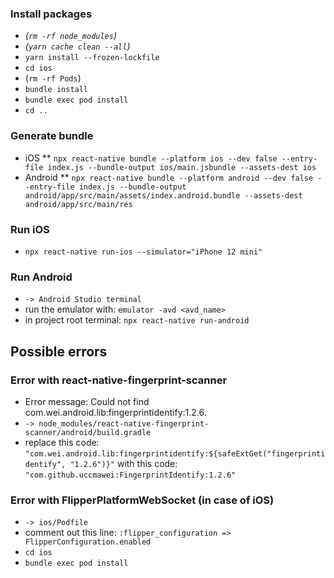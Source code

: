 ### Install packages

* *(`rm -rf node_modules`)*
* *(`yarn cache clean --all`)*
* `yarn install --frozen-lockfile`
* `cd ios`
* (`rm -rf Pods`)
* `bundle install`
* `bundle exec pod install`
* `cd ..`

### Generate bundle

* iOS
** `npx react-native bundle --platform ios --dev false --entry-file index.js --bundle-output ios/main.jsbundle --assets-dest ios`
* Android
** `npx react-native bundle --platform android --dev false --entry-file index.js --bundle-output android/app/src/main/assets/index.android.bundle --assets-dest android/app/src/main/res`

### Run iOS

* `npx react-native run-ios --simulator="iPhone 12 mini"`

### Run Android

* `-> Android Studio terminal`
* run the emulator with: `emulator -avd <avd_name>`
* in project root terminal: `npx react-native run-android`

## Possible errors

### Error with react-native-fingerprint-scanner
* Error message: Could not find com.wei.android.lib:fingerprintidentify:1.2.6.
* `-> node_modules/react-native-fingerprint-scanner/android/build.gradle`
* replace this code: `"com.wei.android.lib:fingerprintidentify:${safeExtGet("fingerprintidentify", "1.2.6")}"`
with this code: `"com.github.uccmawei:FingerprintIdentify:1.2.6"`

### Error with FlipperPlatformWebSocket (in case of iOS)
* `-> ios/Podfile`
* comment out this line: `:flipper_configuration => FlipperConfiguration.enabled`
* `cd ios`
* `bundle exec pod install`
